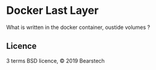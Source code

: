 # Docker Last Layer

What is written in the docker container, oustide volumes ?

## Licence

3 terms BSD licence, © 2019 Bearstech
